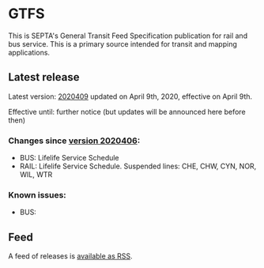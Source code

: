 # GTFS

This is SEPTA's General Transit Feed Specification publication for rail and bus service. This is a primary source intended for transit and mapping applications.

## Latest release
 
Latest version: [2020409](https://github.com/septadev/GTFS/releases/tag/v202004092) updated on April 9th, 2020, effective on April 9th.

Effective until: further notice (but updates will be announced here before then)

### Changes since [version 2020406](https://github.com/septadev/GTFS/releases/tag/v202004061): 
 
*  BUS:  Lifelife Service Schedule
*  RAIL: Lifelife Service Schedule.  Suspended lines: CHE, CHW, CYN, NOR, WIL, WTR

### Known issues:

* BUS: 

## Feed

A feed of releases is [available as RSS](https://github.com/septadev/GTFS/releases.atom).


